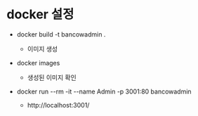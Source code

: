 # docker 설정

- docker build -t bancowadmin .

  - 이미지 생성

- docker images

  - 생성된 이미지 확인

- docker run --rm -it --name Admin -p 3001:80 bancowadmin

  - http://localhost:3001/
